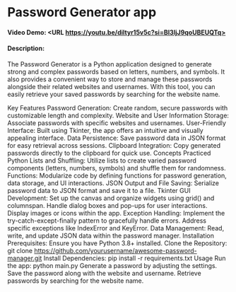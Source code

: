 # Password Generator app
#### Video Demo:  <URL https://youtu.be/diltyr15v5c?si=BI3ljJ9qoUBEUQTq>
#### Description:
The Password Generator is a Python application designed to generate strong and complex passwords based on letters, numbers, and symbols. It also provides a convenient way to store and manage these passwords alongside their related websites and usernames. With this tool, you can easily retrieve your saved passwords by searching for the website name.

Key Features
Password Generation: Create random, secure passwords with customizable length and complexity.
Website and User Information Storage: Associate passwords with specific websites and usernames.
User-Friendly Interface: Built using Tkinter, the app offers an intuitive and visually appealing interface.
Data Persistence: Save password data in JSON format for easy retrieval across sessions.
Clipboard Integration: Copy generated passwords directly to the clipboard for quick use.
Concepts Practiced
Python Lists and Shuffling: Utilize lists to create varied password components (letters, numbers, symbols) and shuffle them for randomness.
Functions: Modularize code by defining functions for password generation, data storage, and UI interactions.
JSON Output and File Saving: Serialize password data to JSON format and save it to a file.
Tkinter GUI Development:
Set up the canvas and organize widgets using grid() and columnspan.
Handle dialog boxes and pop-ups for user interactions.
Display images or icons within the app.
Exception Handling:
Implement the try-catch-except-finally pattern to gracefully handle errors.
Address specific exceptions like IndexError and KeyError.
Data Management:
Read, write, and update JSON data within the password manager.
Installation
Prerequisites: Ensure you have Python 3.8+ installed.
Clone the Repository: git clone https://github.com/yourusername/awesome-password-manager.git
Install Dependencies: pip install -r requirements.txt
Usage
Run the app: python main.py
Generate a password by adjusting the settings.
Save the password along with the website and username.
Retrieve passwords by searching for the website name.
